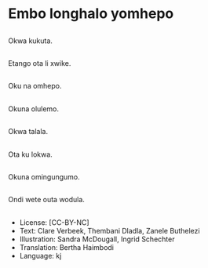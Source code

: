 # Embo longhalo yomhepo

##
Okwa kukuta.

##
Etango ota li xwike.

##
Oku na omhepo.

##
Okuna olulemo.

##
Okwa talala.

##
Ota ku lokwa.

##
Okuna omingungumo.

##
Ondi wete outa wodula.

##
* License: [CC-BY-NC]
* Text: Clare Verbeek, Thembani Dladla, Zanele Buthelezi
* Illustration: Sandra McDougall, Ingrid Schechter
* Translation: Bertha Haimbodi
* Language: kj
